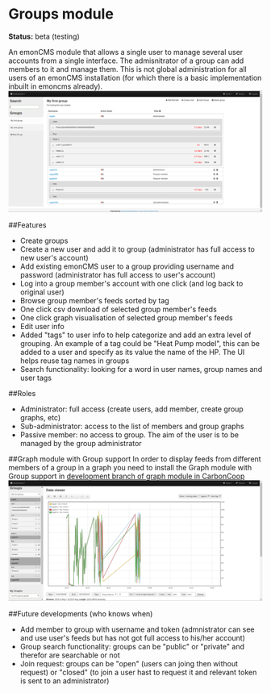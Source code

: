 # Groups module

**Status:** beta (testing)

An emonCMS module that allows a single user to manage several user accounts from a single interface. The admisnitrator of a group can add members to it and manage them. 
This is not global administration for all users of an emonCMS installation (for which there is a basic implementation inbuilt in emoncms already).
![groups_snap_shot.png](files/groups_snap_shot.png)

##Features
- Create groups
- Create a new user and add it to group (administrator has full access to new user's account)
- Add existing emonCMS user to a group providing username and password  (administrator has full access to user's account)
- Log into a group member's account with one click (and log back to original user)
- Browse group member's feeds sorted by tag
- One click csv download of selected group member's feeds
- One click graph visualisation of selected group member's feeds
- Edit user info
- Added "tags" to user info to help categorize and add an extra level of grouping. An example of a tag could be "Heat Pump model", this can be added to a user and specify as its value the name of the HP. The UI helps reuse tag names in groups
- Search functionality: looking for a word in user names, group names and user tags

##Roles
- Administrator: full access (create users, add member, create group graphs, etc)
- Sub-administrator: access to the list of members and group graphs
- Passive member: no access to group. The aim of the user is to be managed by the group administrator

##Graph module with Group support
In order to display feeds from different members of a group in a graph you need to install the Graph module with Group support in [development branch of graph module in CarbonCoop](https://github.com/carboncoop/graph/tree/develop)
![groups_snap_shot2.png](files/groups_snap_shot2.png)


##Future developments (who knows when)
- Add member to group with username and token (admnistrator can see and use user's feeds but has not got full access to his/her account)
- Group search functionality: groups can be "public" or "private" and therefor are searchable or not
- Join request: groups can be "open" (users can joing then without request) or "closed" (to join a user hast to request it and relevant token is sent to an administrator)